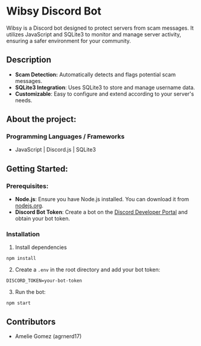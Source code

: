 # Wibsy Discord Bot

Wibsy is a Discord bot designed to protect servers from scam messages. It utilizes JavaScript and SQLite3 to monitor and manage server activity, ensuring a safer environment for your community.

## Description

- **Scam Detection:** Automatically detects and flags potential scam messages.
- **SQLite3 Integration**: Uses SQLite3 to store and manage username data.
- **Customizable**: Easy to configure and extend according to your server's needs.

## About the project:

### Programming Languages / Frameworks

- JavaScript | Discord.js | SQLite3

## Getting Started:

### Prerequisites:

- **Node.js**: Ensure you have Node.js installed. You can download it from [nodejs.org](https://nodejs.org).
- **Discord Bot Token**: Create a bot on the [Discord Developer Portal](https://discord.com/developers/applications) and obtain your bot token.

### Installation

1. Install dependencies

```
npm install
```
2. Create a `.env` in the root directory and add your bot token:

```
DISCORD_TOKEN=your-bot-token
```

3. Run the bot:
   
```
npm start
```
## Contributors

- Amelie Gomez (agrnerd17)
